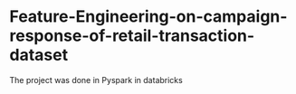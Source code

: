 # Feature-Engineering-on-campaign-response-of-retail-transaction-dataset
The project was done in Pyspark in databricks

